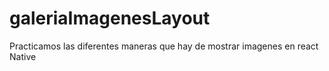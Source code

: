 # galeriaImagenesLayout

Practicamos las diferentes maneras que hay de mostrar imagenes en react Native 
